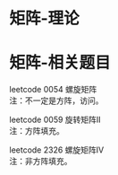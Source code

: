 # 矩阵-理论

# 矩阵-相关题目
leetcode 0054 螺旋矩阵\
注：不一定是方阵，访问。

leetcode 0059 旋转矩阵II\
注：方阵填充。

leetcode 2326 螺旋矩阵IV\
注：非方阵填充。

